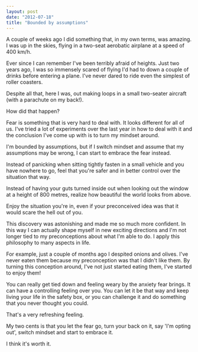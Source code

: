 ```yaml
---
layout: post
date: "2012-07-18"
title: "Bounded by assumptions"
---
```


A couple of weeks ago I did something that, in my own terms, was amazing. I was up in the skies, flying in a two-seat aerobatic airplane at a speed of 400 km/h.

Ever since I can remember I've been terribly afraid of heights. Just two years ago, I was so immensely scared of flying I'd had to down a couple of drinks before entering a plane. I've never dared to ride even the simplest of roller coasters.

Despite all that, here I was, out making loops in a small two-seater aircraft (with a parachute on my back!).

How did that happen?

Fear is something that is very hard to deal with. It looks different for all of us. I've tried a lot of experiments over the last year in how to deal with it and the conclusion I've come up with is to turn my mindset around.

I'm bounded by assumptions, but if I switch mindset and assume that my assumptions may be wrong, I can start to embrace the fear instead.

Instead of panicking when sitting tightly fasten in a small vehicle and you have nowhere to go, feel that you're safer and in better control over the situation that way.

Instead of having your guts turned inside out when looking out the window at a height of 800 metres, realize how beautiful the world looks from above.

Enjoy the situation you're in, even if your preconceived idea was that it would scare the hell out of you.

This discovery was astonishing and made me so much more confident. In this way I can actually shape myself in new exciting directions and I'm not longer tied to my preconceptions about what I'm able to do. I apply this philosophy to many aspects in life.

For example, just a couple of months ago I despited onions and olives. I've never eaten them because my preconception was that I didn't like them. By turning this conception around, I've not just started eating them, I've started to enjoy them!

You can really get tied down and feeling weary by the anxiety fear brings. It can have a controlling feeling over you. You can let it be that way and keep living your life in the safety box, or you can challenge it and do something that you never thought you could.

That's a very refreshing feeling.

My two cents is that you let the fear go, turn your back on it, say 'I'm opting out', switch mindset and start to embrace it.

I think it's worth it.
